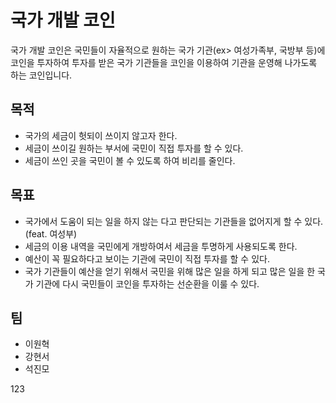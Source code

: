 # 국가 개발 코인
국가 개발 코인은 국민들이 자율적으로 원하는 국가 기관(ex> 여성가족부, 국방부 등)에 코인을 투자하여 투자를 받은 국가 기관들을 코인을 이용하여 기관을 운영해 나가도록 하는 코인입니다.

## 목적
* 국가의 세금이 헛되이 쓰이지 않고자 한다.
* 세금이 쓰이길 원하는 부서에 국민이 직접 투자를 할 수 있다.
* 세금이 쓰인 곳을 국민이 볼 수 있도록 하여 비리를 줄인다.

## 목표
* 국가에서 도움이 되는 일을 하지 않는 다고 판단되는 기관들을 없어지게 할 수 있다. (feat. 여성부)
* 세금의 이용 내역을 국민에게 개방하여서 세금을 투명하게 사용되도록 한다.
* 예산이 꼭 필요하다고 보이는 기관에 국민이 직접 투자를 할 수 있다.
* 국가 기관들이 예산을 얻기 위해서 국민을 위해 많은 일을 하게 되고 많은 일을 한 국가 기관에 다시 국민들이 코인을 투자하는 선순환을 이룰 수 있다.

## 팀
* 이원혁
* 강현서
* 석진모

123
